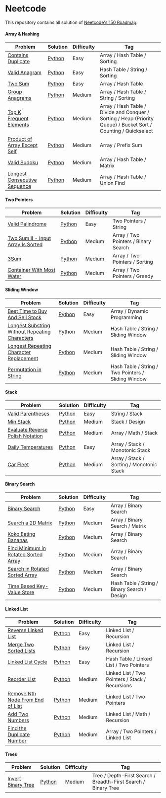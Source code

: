 # Neetcode

This repository contains all solution of [Neetcode's 150 Roadmap](https://neetcode.io/roadmap/).

#### Array & Hashing
| Problem | Solution | Difficulty | Tag |
| - | - | - | - |
| [Contains Duplicate](https://leetcode.com/problems/contains-duplicate/) | [Python](https://github.com/craftzmask/neetcode/blob/main/array_hashing/contains_duplicate.py) | Easy | Array / Hash Table / Sorting |
| [Valid Anagram](https://leetcode.com/problems/valid-anagram/) | [Python](https://github.com/craftzmask/neetcode/blob/main/array_hashing/valid_anagram.py) | Easy | Hash Table / String / Sorting |
| [Two Sum](https://leetcode.com/problems/two-sum/) | [Python](https://github.com/craftzmask/neetcode/blob/main/array_hashing/two_sum.py) | Easy | Array / Hash Table |
| [Group Anagrams](https://leetcode.com/problems/group-anagrams/) | [Python](https://github.com/craftzmask/neetcode/blob/main/array_hashing/group_anagrams.py) | Medium | Array / Hash Table / String / Sorting |
| [Top K Frequent Elements](https://leetcode.com/problems/top-k-frequent-elements/) | [Python](https://github.com/craftzmask/neetcode/blob/main/array_hashing/top_k_frequent_elements.py) | Medium | Array / Hash Table / Divide and Conquer / Sorting / Heap (Priority Queue) / Bucket Sort / Counting / Quickselect |
| [Product of Array Except Self](https://leetcode.com/problems/product-of-array-except-self/) | [Python](https://github.com/craftzmask/neetcode/blob/main/array_hashing/product_of_array_except_self.py) | Medium | Array / Prefix Sum |
| [Valid Sudoku](https://leetcode.com/problems/valid-sudoku/) | [Python](https://github.com/craftzmask/neetcode/blob/main/array_hashing/valid_sudoku.py) | Medium | Array / Hash Table / Matrix |
| [Longest Consecutive Sequence](https://leetcode.com/problems/longest-consecutive-sequence/) | [Python](https://github.com/craftzmask/neetcode/blob/main/array_hashing/longest_consecutive_sequence.py) | Medium | Array / Hash Table / Union Find |

#### Two Pointers
| Problem | Solution | Difficulty | Tag |
| - | - | - | - |
| [Valid Palindrome](https://leetcode.com/problems/valid-palindrome/) | [Python](https://github.com/craftzmask/neetcode/blob/main/two_pointers/valid_palindrome.py) | Easy | Two Pointers / String |
| [Two Sum II - Input Array Is Sorted](https://leetcode.com/problems/two-sum-ii-input-array-is-sorted/) | [Python](https://github.com/craftzmask/neetcode/blob/main/two_pointers/two_sum_ii_input_array_is_sorted.py) | Medium | Array / Two Pointers / Binary Search |
| [3Sum](https://leetcode.com/problems/3sum/) | [Python](https://github.com/craftzmask/neetcode/blob/main/two_pointers/3_sum.py) | Medium | Array / Two Pointers / Sorting |
| [Container With Most Water](https://leetcode.com/problems/container-with-most-water/) | [Python](https://github.com/craftzmask/neetcode/blob/main/two_pointers/container_with_most_water.py) | Medium | Array / Two Pointers / Greedy |

#### Sliding Window
| Problem | Solution | Difficulty | Tag |
| - | - | - | - |
| [Best Time to Buy And Sell Stock](https://leetcode.com/problems/best-time-to-buy-and-sell-stock/) | [Python](https://github.com/craftzmask/neetcode/blob/main/sliding_window/best_time_to_buy_and_sell_stock.py) | Easy | Array / Dynamic Programming |
| [Longest Substring Without Repeating Characters](https://leetcode.com/problems/longest-substring-without-repeating-characters/) | [Python](https://github.com/craftzmask/neetcode/blob/main/sliding_window/longest_substring_without_repeating_characters.py) | Medium | Hash Table / String / Sliding Window |
| [Longest Repeating Character Replacement](https://leetcode.com/problems/longest-repeating-character-replacement/) | [Python](https://github.com/craftzmask/neetcode/blob/main/sliding_window/longest_repeating_character_replacement.py) | Medium | Hash Table / String / Sliding Window |
| [Permutation in String](https://leetcode.com/problems/permutation-in-string/) | [Python](https://github.com/craftzmask/neetcode/blob/main/sliding_window/permutation_in_string.py) | Medium | Hash Table / String / Two Pointers / Sliding Window |

#### Stack
| Problem | Solution | Difficulty | Tag |
| - | - | - | - |
| [Valid Parentheses](https://leetcode.com/problems/valid-parentheses/) | [Python](https://github.com/craftzmask/neetcode/blob/main/stack/valid_parentheses.py) | Easy | String / Stack |
| [Min Stack](https://leetcode.com/problems/min-stack/) | [Python](https://github.com/craftzmask/neetcode/blob/main/stack/min_stack.py) | Medium | Stack / Design |
| [Evaluate Reverse Polish Notation](https://leetcode.com/problems/evaluate-reverse-polish-notation/) | [Python](https://github.com/craftzmask/neetcode/blob/main/stack/evaluate_reverse_polish_notation.py) | Medium | Array / Math / Stack |
| [Daily Temperatures](https://leetcode.com/problems/daily-temperatures/) | [Python](https://github.com/craftzmask/neetcode/blob/main/stack/daily_temperatures.py) | Easy | Array / Stack / Monotonic Stack |
| [Car Fleet](https://leetcode.com/problems/car-fleet/) | [Python](https://github.com/craftzmask/neetcode/blob/main/stack/car_fleet.py) | Medium | Array / Stack / Sorting / Monotonic Stack |

#### Binary Search
| Problem | Solution | Difficulty | Tag |
| - | - | - | - |
| [Binary Search](https://leetcode.com/problems/binary-search/) | [Python](https://github.com/craftzmask/neetcode/blob/main/binary_search/binary_search.py) | Easy | Array / Binary Search |
| [Search a 2D Matrix](https://leetcode.com/problems/search-a-2d-matrix/) | [Python](https://github.com/craftzmask/neetcode/blob/main/binary_search/search_a_2d_matrix.py) | Medium | Array / Binary Search / Matrix |
| [Koko Eating Bananas](https://leetcode.com/problems/koko-eating-bananas/) | [Python](https://github.com/craftzmask/neetcode/blob/main/binary_search/koko_eating_bananas.py) | Medium | Array / Binary Search |
| [Find Minimum in Rotated Sorted Array](https://leetcode.com/problems/find-minimum-in-rotated-sorted-array/) | [Python](https://github.com/craftzmask/neetcode/blob/main/binary_search/find_minimum_in_rotated_sorted_array.py) | Medium | Array / Binary Search |
| [Search in Rotated Sorted Array](https://leetcode.com/problems/search-in-rotated-sorted-array/) | [Python](https://github.com/craftzmask/neetcode/blob/main/binary_search/search_in_rotated_sorted_array.py) | Medium | Array / Binary Search |
| [Time Based Key-Value Store](https://leetcode.com/problems/time-based-key-value-store/) | [Python](https://github.com/craftzmask/neetcode/blob/main/binary_search/time_based_key_value_store.py) | Medium | Hash Table / String / Binary Search / Design |

#### Linked List
| Problem | Solution | Difficulty | Tag |
| - | - | - | - |
| [Reverse Linked List](https://leetcode.com/problems/reverse-linked-list/) | [Python](https://github.com/craftzmask/neetcode/blob/main/linked_list/reverse_linked_list.py) | Easy | Linked List / Recursion |
| [Merge Two Sorted Lists](https://leetcode.com/problems/merge-two-sorted-lists/) | [Python](https://github.com/craftzmask/neetcode/blob/main/linked_list/merge_two_sorted_lists.py) | Easy | Linked List / Recursion |
| [Linked List Cycle](https://leetcode.com/problems/linked-list-cycle/) | [Python](https://github.com/craftzmask/neetcode/blob/main/linked_list/linked_list_cycle.py) | Easy | Hash Table / Linked List / Two Pointers |
| [Reorder List](https://leetcode.com/problems/reorder-list/) | [Python](https://github.com/craftzmask/neetcode/blob/main/linked_list/reorder_list.py) | Medium | Linked List / Two Pointers / Stack / Recursions |
| [Remove Nth Node From End of List](https://leetcode.com/problems/remove-nth-node-from-end-of-list/) | [Python](https://github.com/craftzmask/neetcode/blob/main/linked_list/remove_nth_node_from_end_of_list.py) | Medium | Linked List / Two Pointers |
| [Add Two Numbers](https://leetcode.com/problems/add-two-numbers/) | [Python](https://github.com/craftzmask/neetcode/blob/main/linked_list/add_two_numbers.py) | Medium | Linked List / Math / Recursion |
| [Find the Duplicate Number](https://leetcode.com/problems/find-the-duplicate-number/) | [Python](https://github.com/craftzmask/neetcode/blob/main/linked_list/find_the_duplicate_number.py) | Medium | Array / Two Pointers / Linked List |

#### Trees
| Problem | Solution | Difficulty | Tag |
| - | - | - | - |
| [Invert Binary Tree](https://leetcode.com/problems/invert-binary-tree/) | [Python](https://github.com/craftzmask/neetcode/blob/main/trees/invert_binary_tree.py) | Medium | Tree / Depth-First Search / Breadth-First Search / Binary Tree |